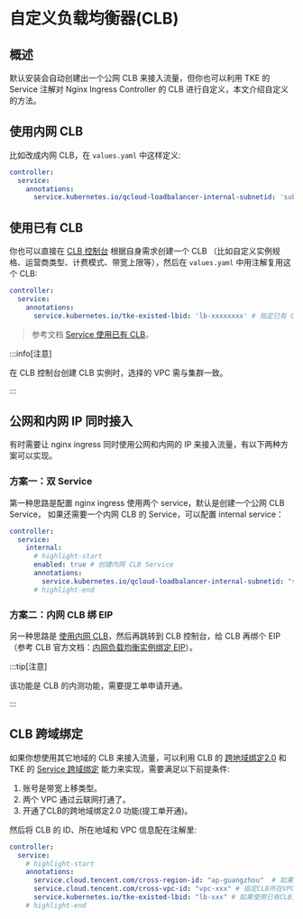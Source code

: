 # 自定义负载均衡器(CLB)

## 概述

默认安装会自动创建出一个公网 CLB 来接入流量，但你也可以利用 TKE 的 Service 注解对 Nginx Ingress Controller 的 CLB 进行自定义，本文介绍自定义的方法。

## 使用内网 CLB

比如改成内网 CLB，在 `values.yaml` 中这样定义:

```yaml showLineNumbers
controller:
  service:
    annotations:
      service.kubernetes.io/qcloud-loadbalancer-internal-subnetid: 'subnet-xxxxxx' # 内网 CLB 需指定 CLB 实例所在的子网 ID
```

## 使用已有 CLB

你也可以直接在 [CLB 控制台](https://console.cloud.tencent.com/clb/instance) 根据自身需求创建一个 CLB （比如自定义实例规格、运营商类型、计费模式、带宽上限等），然后在 `values.yaml` 中用注解复用这个 CLB:

```yaml showLineNumbers
controller:
  service:
    annotations:
      service.kubernetes.io/tke-existed-lbid: 'lb-xxxxxxxx' # 指定已有 CLB 的实例 ID
```

> 参考文档 [Service 使用已有 CLB](https://cloud.tencent.com/document/product/457/45491)。

:::info[注意]

在 CLB 控制台创建 CLB 实例时，选择的 VPC 需与集群一致。

:::

## 公网和内网 IP 同时接入

有时需要让 nginx ingress 同时使用公网和内网的 IP 来接入流量，有以下两种方案可以实现。

### 方案一：双 Service

第一种思路是配置 nginx ingress 使用两个 service，默认是创建一个公网 CLB Service， 如果还需要一个内网 CLB 的 Service，可以配置 internal service：

```yaml showLineNumbers
controller:
  service:
    internal:
      # highlight-start
      enabled: true # 创建内网 CLB Service
      annotations:
        service.kubernetes.io/qcloud-loadbalancer-internal-subnetid: "subnet-xxxxxxxx" # 配置内网 CLB 的子网
      # highlight-end
```

### 方案二：内网 CLB 绑 EIP

另一种思路是 [使用内网 CLB](#使用内网-clb)，然后再跳转到 CLB 控制台，给 CLB 再绑个 EIP（参考 CLB 官方文档：[内网负载均衡实例绑定 EIP](https://cloud.tencent.com/document/product/214/65682)）。

:::tip[注意]

该功能是 CLB 的内测功能，需要提工单申请开通。

:::

## CLB 跨域绑定

如果你想使用其它地域的 CLB 来接入流量，可以利用 CLB 的 [跨地域绑定2.0](https://cloud.tencent.com/document/product/214/48180) 和 TKE 的 [Service 跨域绑定](https://cloud.tencent.com/document/product/457/59094) 能力来实现，需要满足以下前提条件:
1. 账号是带宽上移类型。
2. 两个 VPC 通过云联网打通了。
3. 开通了CLB的跨地域绑定2.0 功能(提工单开通)。

然后将 CLB 的 ID、所在地域和 VPC 信息配在注解里:

```yaml showLineNumbers
controller:
  service:
    # highlight-start
    annotations:
      service.cloud.tencent.com/cross-region-id: "ap-guangzhou"  # 如果CLB在其它地域，指定下CLB所在地域
      service.cloud.tencent.com/cross-vpc-id: "vpc-xxx" # 指定CLB所在VPC
      service.kubernetes.io/tke-existed-lbid: "lb-xxx" # 如果使用已有CLB，指定下CLB ID
    # highlight-end
```

